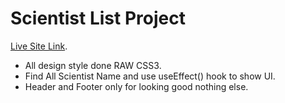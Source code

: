 # Scientist List Project

[Live Site Link](https://github.com/facebook/create-react-app).

* All design style done RAW CSS3.
* Find All Scientist Name and use useEffect() hook to show UI.
* Header and Footer only for looking good nothing else.